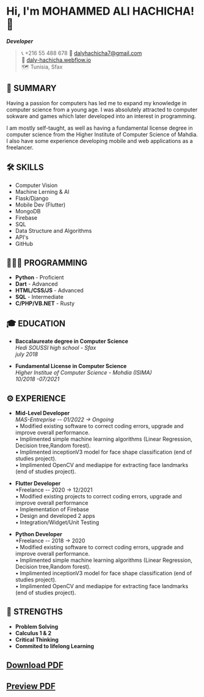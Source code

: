 # Hi, I'm MOHAMMED ALI HACHICHA! 👋 
***Developer***  
> 📞 +216 55 488 678
📧 dalyhachicha7@gmail.com     
🔗 [daly-hachicha.webflow.io](https://daly-hachicha.webflow.io/)  
🗺️ Tunisia, Sfax

## 🚀 SUMMARY
Having a passion for computers has led me to expand my knowledge in computer science from a young 
age.
I was absolutely attracted to computer sokware and games which later developed into an interest in 
programming.

I am mostly self-taught, as well as having a fundamental license degree in computer science from 
the Higher Institute of Computer Science of Mahdia.
I also have some experience developing mobile and web
applications as a freelancer.  


## 🛠 SKILLS
- Computer Vision  
- Machine Lerning & AI  
- Flask/Django  
- Mobile Dev (Flutter)  
- MongoDB  
- Firebase  
- SQL  
- Data Structure and Algorithms  
- API's  
- GitHub    

## 👨🏿‍💻 PROGRAMMING
- **Python** - Proficient
- **Dart** - Advanced
- **HTML/CSS/JS** - Advanced
- **SQL** - Intermediate
- **C/PHP/VB.NET** - Rusty  

## 🎓 EDUCATION
- **Baccalaureate degree in Computer Science**  
*Hedi SOUSSI high school - Sfax*   
*july 2018*

- **Fundamental License in Computer Science**  
*Higher Institue of Computer Science - Mohdia (ISIMA)*  
*10/2018 -07/2021*

## ⚙️ EXPERIENCE
- **Mid-Level Developer**  
*MAS-Entreprise -- 01/2022 -> Ongoing*  
• Modified existing software to correct coding errors, upgrade and improve overall performance.  
• Implimented simple machine learning algorithms (Linear Regression, Decision tree,Random forest).  
• Implimented inceptionV3 model for face shape classification (end of studies project).  
• Implimented OpenCV and mediapipe for extracting face landmarks (end of studies project).  

- **Flutter Developer**  
*Freelance -- 2020 -> 12/2021  
• Modified existing projects to correct coding errors, upgrade and improve overall performance  
• Implementation of Firebase  
• Design and developed 2 apps  
• Integration/Widget/Unit Testing  

- **Python Developer**  
*Freelance -- 2018 -> 2020  
• Modified existing software to correct coding errors, upgrade and improve overall performance.  
• Implimented simple machine learning algorithms (Linear Regression, Decision tree,Random forest).  
• Implimented inceptionV3 model for face shape classification (end of studies project).  
• Implimented OpenCV and mediapipe for extracting face landmarks (end of studies project).  


## 💪 STRENGTHS     
- **Problem Solving**
- **Calculus 1 & 2**
- **Critical Thinking**
- **Commited to lifelong Learning**


## [Download PDF](https://github.com/dalyhachicha/Resume/raw/main/Reusme%20EN.pdf)
## [Preview PDF](https://github.com/dalyhachicha/Resume/blob/main/Reusme%20EN.pdf)
